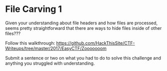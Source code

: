 # File Carving 1

Given your understanding about file headers and how files are processed,
seems pretty straightforward that there are ways to hide files inside of
other files??? 

Follow this walkthrough: <a
href="https://github.com/HackThisSite/CTF-Writeups/tree/master/2017/EasyCTF/Zooooooom"
target="_blank">https://github.com/HackThisSite/CTF-Writeups/tree/master/2017/EasyCTF/Zooooooom</a>

Submit a sentence or two on what you had to do to solve this challenge
and anything you struggled with understanding.
